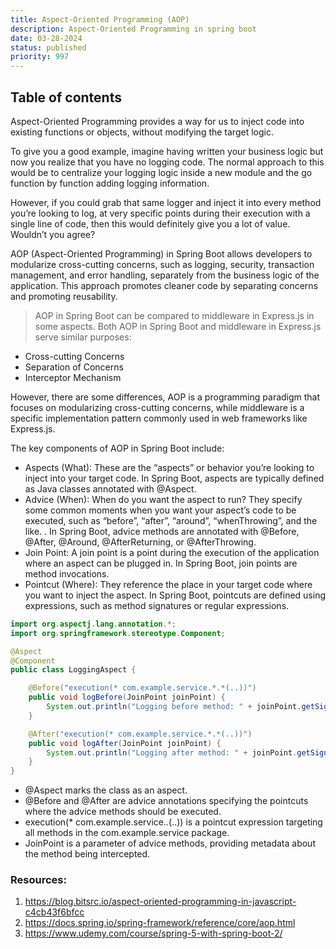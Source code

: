 ```yaml
---
title: Aspect-Oriented Programming (AOP)
description: Aspect-Oriented Programming in spring boot
date: 03-28-2024
status: published
priority: 997
---
```


## Table of contents

Aspect-Oriented Programming provides a way for us to inject code into existing functions or objects, without modifying the target logic.

To give you a good example, imagine having written your business logic but now you realize that you have no logging code. The normal approach to this would be to centralize your logging logic inside a new module and the go function by function adding logging information.

However, if you could grab that same logger and inject it into every method you’re looking to log, at very specific points during their execution with a single line of code, then this would definitely give you a lot of value. Wouldn’t you agree?

AOP (Aspect-Oriented Programming) in Spring Boot allows developers to modularize cross-cutting concerns, such as logging, security, transaction management, and error handling, separately from the business logic of the application. This approach promotes cleaner code by separating concerns and promoting reusability.

> AOP in Spring Boot can be compared to middleware in Express.js in some aspects. Both AOP in Spring Boot and middleware in Express.js serve similar purposes:

- Cross-cutting Concerns
- Separation of Concerns
- Interceptor Mechanism

However, there are some differences, AOP is a programming paradigm that focuses on modularizing cross-cutting concerns, while middleware is a specific implementation pattern commonly used in web frameworks like Express.js.

The key components of AOP in Spring Boot include:

- Aspects (What): These are the “aspects” or behavior you’re looking to inject into your target code. In Spring Boot, aspects are typically defined as Java classes annotated with @Aspect.
- Advice (When): When do you want the aspect to run? They specify some common moments when you want your aspect’s code to be executed, such as “before”, “after”, “around”, “whenThrowing”, and the like. . In Spring Boot, advice methods are annotated with @Before, @After, @Around, @AfterReturning, or @AfterThrowing.
- Join Point: A join point is a point during the execution of the application where an aspect can be plugged in. In Spring Boot, join points are method invocations.
- Pointcut (Where): They reference the place in your target code where you want to inject the aspect. In Spring Boot, pointcuts are defined using expressions, such as method signatures or regular expressions.

```java
import org.aspectj.lang.annotation.*;
import org.springframework.stereotype.Component;

@Aspect
@Component
public class LoggingAspect {

    @Before("execution(* com.example.service.*.*(..))")
    public void logBefore(JoinPoint joinPoint) {
        System.out.println("Logging before method: " + joinPoint.getSignature().getName());
    }

    @After("execution(* com.example.service.*.*(..))")
    public void logAfter(JoinPoint joinPoint) {
        System.out.println("Logging after method: " + joinPoint.getSignature().getName());
    }
}
```

- @Aspect marks the class as an aspect.
- @Before and @After are advice annotations specifying the pointcuts where the advice methods should be executed.
- execution(\* com.example.service._._(..)) is a pointcut expression targeting all methods in the com.example.service package.
- JoinPoint is a parameter of advice methods, providing metadata about the method being intercepted.

### Resources:

1. https://blog.bitsrc.io/aspect-oriented-programming-in-javascript-c4cb43f6bfcc
2. https://docs.spring.io/spring-framework/reference/core/aop.html
3. https://www.udemy.com/course/spring-5-with-spring-boot-2/
